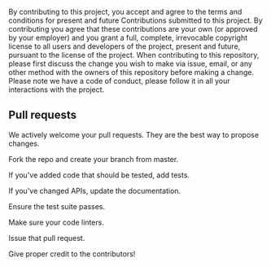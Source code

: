 By contributing to this project, you accept and agree to the terms and conditions for present and future Contributions submitted to this project. By contributing you agree that these contributions are your own (or approved by your employer) and you grant a full, complete, irrevocable copyright license to all users and developers of the project, present and future, pursuant to the license of the project. When contributing to this repository, please first discuss the change you wish to make via issue, email, or any other method with the owners of this repository before making a change. Please note we have a code of conduct, please follow it in all your interactions with the project.

## Pull requests

We actively welcome your pull requests. They are the best way to propose changes.

Fork the repo and create your branch from master.

If you've added code that should be tested, add tests.

If you've changed APIs, update the documentation.

Ensure the test suite passes.

Make sure your code linters.

Issue that pull request.

Give proper credit to the contributors!
